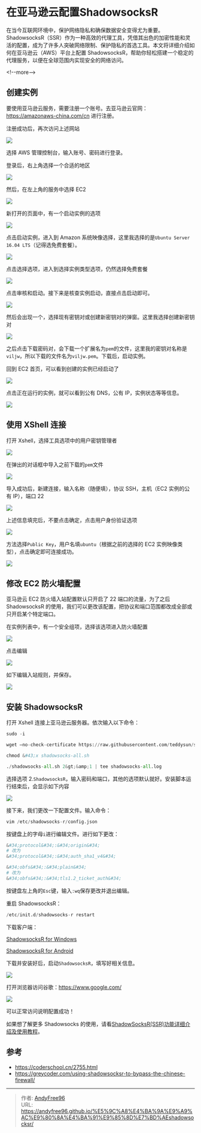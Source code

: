 # 在亚马逊云配置ShadowsocksR


在当今互联网环境中，保护网络隐私和确保数据安全变得尤为重要。ShadowsocksR（SSR）作为一种高效的代理工具，凭借其出色的加密性能和灵活的配置，成为了许多人突破网络限制、保护隐私的首选工具。本文将详细介绍如何在亚马逊云（AWS）平台上配置 ShadowsocksR，帮助你轻松搭建一个稳定的代理服务，以便在全球范围内实现安全的网络访问。

&lt;!--more--&gt;

## 创建实例

要使用亚马逊云服务，需要注册一个账号。去亚马逊云官网：https://amazonaws-china.com/cn 进行注册。

注册成功后，再次访问上述网站

![](/images/202008/1/1.png)

选择 AWS 管理控制台，输入账号、密码进行登录。

登录后，右上角选择一个合适的地区

![](/images/202008/1/2.png)

然后，在左上角的服务中选择 EC2

![](/images/202008/1/3.png)

新打开的页面中，有一个启动实例的选项

![](/images/202008/1/4.png)

点击启动实例，进入到 Amazon 系统映像选择，这里我选择的是`Ubuntu Server 16.04 LTS`（记得选免费套餐）。

![](/images/202008/1/5.png)

点击选择选项，进入到选择实例类型选项，仍然选择免费套餐

![](/images/202008/1/6.png)

点击审核和启动。接下来是核查实例启动，直接点击启动即可。

![](/images/202008/1/7.png)

然后会出现一个，选择现有密钥对或创建新密钥对的弹窗。这里我选择创建新密钥对

![](/images/202008/1/8.png)

之后点击下载密码对，会下载一个扩展名为`pem`的文件，这里我的密钥对名称是`viljw`，所以下载的文件名为`viljw.pem`。下载后，启动实例。

回到 EC2 首页，可以看到创建的实例已经启动了

![](/images/202008/1/9.png)

点击正在运行的实例，就可以看到公有 DNS，公有 IP，实例状态等等信息。

![](/images/202008/1/10.png)

## 使用 XShell 连接

打开 Xshell，选择工具选项中的用户密钥管理者

![](/images/202008/1/11.png)

在弹出的对话框中导入之前下载的`pem`文件

![](/images/202008/1/12.png)

导入成功后，新建连接，输入名称（随便填），协议 SSH，主机（EC2 实例的公有 IP），端口 22

![](/images/202008/1/13.png)

上述信息填完后，不要点击确定，点击用户身份验证选项

![](/images/202008/1/14.png)

方法选择`Public Key`，用户名填`ubuntu`（根据之前的选择的 EC2 实例映像类型），点击确定即可连接成功。

![](/images/202008/1/15.png)

## 修改 EC2 防火墙配置

亚马逊云 EC2 防火墙入站配置默认只开启了 22 端口的流量，为了之后 ShadowsocksR 的使用，我们可以更改该配置，把协议和端口范围都改成全部或只开启某个特定端口。

在实例列表中，有一个安全组项，选择该选项进入防火墙配置

![](/images/202008/1/16.png)

点击编辑

![](/images/202008/1/17.png)

如下编辑入站规则，并保存。

![](/images/202008/1/18.png)

## 安装 ShadowsocksR

打开 Xshell 连接上亚马逊云服务器。依次输入以下命令：

```Python
sudo -i

wget –no-check-certificate https://raw.githubusercontent.com/teddysun/shadowsocks_install/master/shadowsocks-all.sh

chmod &#43;x shadowsocks-all.sh

./shadowsocks-all.sh 2&gt;&amp;1 | tee shadowsocks-all.log
```

选择选项 2.`ShadowsocksR`，输入密码和端口，其他的选项默认就好。安装脚本运行结束后，会显示如下内容

![](/images/202008/1/19.png)

接下来，我们更改一下配置文件。输入命令：

```Python
vim /etc/shadowsocks-r/config.json
```

按键盘上的字母`i`进行编辑文件。进行如下更改：

```Python
&#34;protocol&#34;:&#34;origin&#34;
# 改为
&#34;protocol&#34;:&#34;auth_sha1_v4&#34;

&#34;obfs&#34;:&#34;plain&#34;
# 改为
&#34;obfs&#34;:&#34;tls1.2_ticket_auth&#34;
```

按键盘左上角的`Esc`键，输入`:wq`保存更改并退出编辑。

重启 ShadowsocksR：

```Python
/etc/init.d/shadowsocks-r restart
```

下载客户端：

[ShadowsocksR for Windows](https://github.com/shadowsocksrr/shadowsocksr-csharp/releases)

[ShadowsocksR for Android](https://github.com/shadowsocksrr/shadowsocksr-android/releases)

下载并安装好后，启动`ShadowsocksR`，填写好相关信息。

![](/images/202008/1/20.png)

打开浏览器访问谷歌：https://www.google.com/

![](/images/202008/1/21.png)

可以正常访问说明配置成功！

如果想了解更多 Shadowsocks 的使用，请看[ShadowSocksR(SSR)功能详细介绍及使用教程](https://www.quchao.net/ShadowsocksR.html)。

## 参考

- https://coderschool.cn/2755.html
- https://greycoder.com/using-shadowsocksr-to-bypass-the-chinese-firewall/


---

> 作者: [AndyFree96](https://andyfree96.github.io/)  
> URL: https://andyfree96.github.io/%E5%9C%A8%E4%BA%9A%E9%A9%AC%E9%80%8A%E4%BA%91%E9%85%8D%E7%BD%AEshadowsocksr/  

